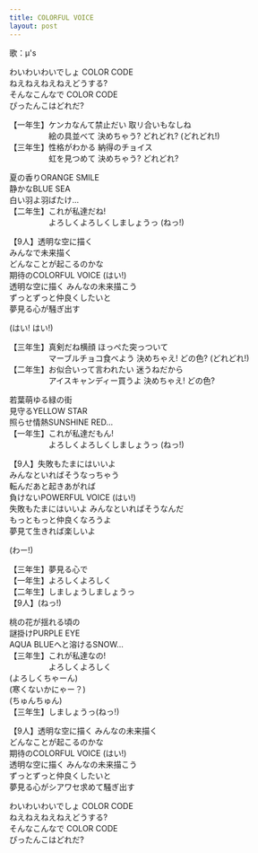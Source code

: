 ```yaml
---
title: COLORFUL VOICE
layout: post
---
```

歌：μ's

<p>わいわいわいでしょ COLOR CODE<br />
ねえねえねえねえどうする?<br />
そんなこんなで COLOR CODE<br />
ぴったんこはどれだ?</p>

<p>【一年生】ケンカなんて禁止だい 取リ合いもなしね<br />
　　　　　絵の具並べて 決めちゃう? どれどれ? (どれどれ!)<br />
【三年生】性格がわかる 納得のチョイス<br />
　　　　　虹を見つめて 決めちゃう? どれどれ?</p>

<p><a class="honoka">夏の香りORANGE SMILE</a><br />
<a class="umi">静かなBLUE SEA</a><br />
<a class="kotori">白い羽よ羽ばたけ…</a><br />
【二年生】これが私達だね!<br />
　　　　　よろしくよろしくしましょうっ (ねっ!)</p>

<p>【9人】透明な空に描く<br />
みんなで未来描く<br />
どんなことが起こるのかな<br />
期待のCOLORFUL VOICE (はい!)<br />
透明な空に描く みんなの未来描こう<br />
ずっとずっと仲良くしたいと<br />
夢見る心が騒ぎ出す</p>

<p>(はい! はい!)</p>

<p>【三年生】真剣だね横顔 ほっぺた突っついて<br />
　　　　　マーブルチョコ食べよう 決めちゃえ! どの色? (どれどれ!)<br />
【二年生】お似合いって言われたい 迷うねだから<br />
　　　　　アイスキャンディー買うよ 決めちゃえ! どの色?</p>

<p><a class="hanayo">若葉萌ゆる緑の街</a><br />
<a class="rin">見守るYELLOW STAR</a><br />
<a class="maki">照らせ情熱SUNSHINE RED…</a><br />
【一年生】これが私達だもん!<br />
　　　　　よろしくよろしくしましょうっ (ねっ!)</p>

<p>【9人】失敗もたまにはいいよ<br />
みんなといればそうなっちゃう<br />
転んだあと起きあがれば<br />
負けないPOWERFUL VOICE (はい!)<br />
失敗もたまにはいいよ みんなといればそうなんだ<br />
もっともっと仲良くなろうよ<br />
夢見て生きれば楽しいよ</p>

<p>(わー!)</p>

<p>【三年生】夢見る心で<br />
【一年生】よろしくよろしく<br />
【二年生】しましょうしましょうっ<br />
【9人】(ねっ!)</p>

<p><a class="nico">桃の花が揺れる頃の</a><br />
<a class="nozomi">謎掛けPURPLE EYE</a><br />
<a class="eli">AQUA BLUEへと溶けるSNOW…</a><br />
【三年生】これが私達なの!<br />
　　　　　よろしくよろしく<br />
<a class="nico">(よろしくちゃーん)</a><br />
<a class="rin">(寒くないかにゃー？)</a><br />
<a class="kotori">(ちゅんちゅん)</a><br />
【三年生】しましょうっ(ねっ!)</p>

<p>【9人】透明な空に描く みんなの未来描く<br />
どんなことが起こるのかな<br />
期待のCOLORFUL VOICE (はい!)<br />
透明な空に描く みんなの未来描こう<br />
ずっとずっと仲良くしたいと<br />
夢見る心がシアワセ求めて騒ぎ出す</p>

<p>わいわいわいでしょ COLOR CODE<br />
ねえねえねえねえどうする?<br />
そんなこんなで COLOR CODE<br />
ぴったんこはどれだ?</p>